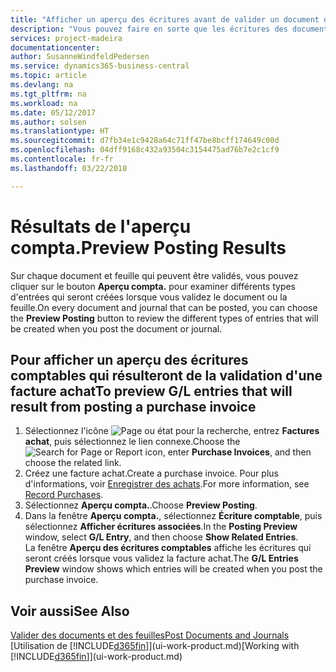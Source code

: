 ```yaml
---
title: "Afficher un aperçu des écritures avant de valider un document ou une feuille | Microsoft Docs"
description: "Vous pouvez faire en sorte que les écritures des documents et des feuilles soient précises avant de les valider en comptabilité."
services: project-madeira
documentationcenter: 
author: SusanneWindfeldPedersen
ms.service: dynamics365-business-central
ms.topic: article
ms.devlang: na
ms.tgt_pltfrm: na
ms.workload: na
ms.date: 05/12/2017
ms.author: solsen
ms.translationtype: HT
ms.sourcegitcommit: d7fb34e1c9428a64c71ff47be8bcff174649c00d
ms.openlocfilehash: 04dff9168c432a93504c3154475ad76b7e2c1cf9
ms.contentlocale: fr-fr
ms.lasthandoff: 03/22/2018

---
```

# <a name="preview-posting-results"></a><span data-ttu-id="cced9-103">Résultats de l'aperçu compta.</span><span class="sxs-lookup"><span data-stu-id="cced9-103">Preview Posting Results</span></span>
<span data-ttu-id="cced9-104">Sur chaque document et feuille qui peuvent être validés, vous pouvez cliquer sur le bouton **Aperçu compta.** pour examiner différents types d'entrées qui seront créées lorsque vous validez le document ou la feuille.</span><span class="sxs-lookup"><span data-stu-id="cced9-104">On every document and journal that can be posted, you can choose the **Preview Posting** button to review the different types of entries that will be created when you post the document or journal.</span></span>

## <a name="to-preview-gl-entries-that-will-result-from-posting-a-purchase-invoice"></a><span data-ttu-id="cced9-105">Pour afficher un aperçu des écritures comptables qui résulteront de la validation d'une facture achat</span><span class="sxs-lookup"><span data-stu-id="cced9-105">To preview G/L entries that will result from posting a purchase invoice</span></span>
1. <span data-ttu-id="cced9-106">Sélectionnez l'icône ![Page ou état pour la recherche](media/ui-search/search_small.png "icône Page ou état pour la recherche"), entrez **Factures achat**, puis sélectionnez le lien connexe.</span><span class="sxs-lookup"><span data-stu-id="cced9-106">Choose the ![Search for Page or Report](media/ui-search/search_small.png "Search for Page or Report icon") icon, enter **Purchase Invoices**, and then choose the related link.</span></span>
2. <span data-ttu-id="cced9-107">Créez une facture achat.</span><span class="sxs-lookup"><span data-stu-id="cced9-107">Create a purchase invoice.</span></span> <span data-ttu-id="cced9-108">Pour plus d'informations, voir [Enregistrer des achats](purchasing-how-record-purchases.md).</span><span class="sxs-lookup"><span data-stu-id="cced9-108">For more information, see [Record Purchases](purchasing-how-record-purchases.md).</span></span>
3. <span data-ttu-id="cced9-109">Sélectionnez **Aperçu compta.**.</span><span class="sxs-lookup"><span data-stu-id="cced9-109">Choose **Preview Posting**.</span></span>
4. <span data-ttu-id="cced9-110">Dans la fenêtre **Aperçu compta.**, sélectionnez **Écriture comptable**, puis sélectionnez **Afficher écritures associées**.</span><span class="sxs-lookup"><span data-stu-id="cced9-110">In the **Posting Preview** window, select **G/L Entry**, and then choose **Show Related Entries**.</span></span>  
   <span data-ttu-id="cced9-111">La fenêtre **Aperçu des écritures comptables** affiche les écritures qui seront créés lorsque vous validez la facture achat.</span><span class="sxs-lookup"><span data-stu-id="cced9-111">The **G/L Entries Preview** window shows which entries will be created when you post the purchase invoice.</span></span>

## <a name="see-also"></a><span data-ttu-id="cced9-112">Voir aussi</span><span class="sxs-lookup"><span data-stu-id="cced9-112">See Also</span></span>
[<span data-ttu-id="cced9-113">Valider des documents et des feuilles</span><span class="sxs-lookup"><span data-stu-id="cced9-113">Post Documents and Journals</span></span>](ui-post-documents-journals.md)  
<span data-ttu-id="cced9-114">[Utilisation de [!INCLUDE[d365fin](includes/d365fin_md.md)]](ui-work-product.md)</span><span class="sxs-lookup"><span data-stu-id="cced9-114">[Working with [!INCLUDE[d365fin](includes/d365fin_md.md)]](ui-work-product.md)</span></span>


